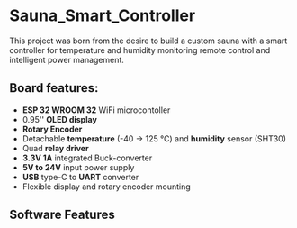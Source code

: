 # Sauna_Smart_Controller
 
This project was born from the desire to build a custom sauna with a smart controller for temperature and humidity monitoring remote control and intelligent power management.

## Board features:
* **ESP 32 WROOM 32** WiFi microcontoller
* 0.95'' **OLED display**
* **Rotary Encoder**
* Detachable **temperature** (-40 -> 125 °C) and **humidity** sensor (SHT30)
* Quad **relay driver**
* **3.3V 1A** integrated Buck-converter
* **5V to 24V** input power supply
* **USB** type-C to **UART** converter
* Flexible display and rotary encoder mounting

## Software Features


